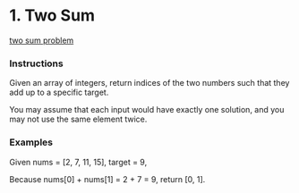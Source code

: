 <div>
  <h1>1. Two Sum</h1>
  <a href="https://leetcode.com/problems/two-sum" target="_blank">two sum problem</a>
</div>

### Instructions
Given an array of integers, return indices of the two numbers such that 
they add up to a specific target.

You may assume that each input would have exactly one solution,
and you may not use the same element twice.

### Examples
Given nums = [2, 7, 11, 15], target = 9,

Because nums[0] + nums[1] = 2 + 7 = 9,
return [0, 1].
